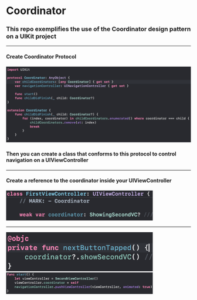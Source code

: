 # Coordinator

### This repo exemplifies the use of the Coordinator design pattern on a UIKit project

---

#### Create Coordinator Protocol
<img src="./README-images/protocol.png" width="700" alt="Coordinator Protocol">

#### Then you can create a class that conforms to this protocol to control navigation on a UIViewController

---

#### Create a reference to the coordinator inside your UIViewController
<img src="./README-images/vc-reference.png" width="400" alt="Coordinator ref inside VC">

---

<img src="./README-images/vc-call.png" width="400" alt="Coordinator ref inside VC">
<img src="./README-images/start.png" width="400" alt="Coordinator ref inside VC">

